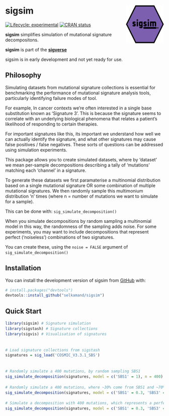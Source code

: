 
<!-- README.md is generated from README.Rmd. Please edit that file -->

# sigsim <img src="man/figures/sigsim_hex_96dpi.png" align="right" height="120" />

<!-- badges: start -->

[![Lifecycle:
experimental](https://img.shields.io/badge/lifecycle-experimental-orange.svg)](https://lifecycle.r-lib.org/articles/stages.html#experimental)
[![CRAN
status](https://www.r-pkg.org/badges/version/sigsim)](https://CRAN.R-project.org/package=sigsim)
<!-- badges: end -->

**sigsim** simplifies simulation of mutational signature decompositons.

**sigsim** is part of the
[**sigverse**](https://github.com/selkamand/sigverse)

sigsim is in early development and not yet ready for use.

## Philosophy

Simulating datasets from mutational signature collections is essential
for benchmarking the performance of mutational signature analysis tools,
particularly identifying failure modes of tool.

For example, In cancer contexts we’re often interested in a single base
substitution known as ‘Signature 3’. This is because the signature seems
to correlate with an underlying biological phenomena that relates a
patient’s likelihood of responding to certain therapies.

For important signatures like this, its important we understand how well
we can actually identify the signature, and what other signatures may
cause false positives / false negatives. These sorts of questions can be
addressed using simulation experiments.

This package allows you to create simulated datasets, where by ‘dataset’
we mean per-sample decompositions describing a tally of ‘mutations’
matching each ‘channel’ in a signature.

To generate these datasets we first paramaterise a multinomial
distribution based on a single mutational signature OR some combination
of multiple mutational signatures. We then randomly sample this
multimonium distribution ‘n’ times (where n = number of mutations we
want to simulate for a sample).

This can be done with: `sig_simulate_decomposition()`

When you simulate decompositions by random sampling a multinomial model
in this way, the randomness of the sampling adds noise. For some
experiments, you may want to include decompositions that represent
perfect (‘noiseless’) combinations of two signatures.

You can create these, using the `noise = FALSE` argument of
`sig_simulate_decomposition()`

## Installation

You can install the development version of sigsim from
[GitHub](https://github.com/) with:

``` r
# install.packages("devtools")
devtools::install_github("selkamand/sigsim")
```

## Quick Start

``` r
library(sigsim) # Signature simulation
library(sigstash) # Signature collections
library(sigvis) # Visualisation of signatures


# Load signature collections from sigstash
signatures = sig_load('COSMIC_V3.3.1_SBS')


# Randomly simulate a 400 mutations, by random sampling SBS1
sig_simulate_decomposition(signatures, model = c('SBS1' = 1), n = 400)

# Randomly simulate a 400 mutations, where ~30% come from SBS1 and ~70% come from SBS3
sig_simulate_decomposition(signatures, model = c('SBS1' = 0.3, 'SBS3' = 0.7), n = 400)

# Simulate a decomposition with 400 mutations, which represents a perfect addition of 30% SBS1 and 70% SBS3
sig_simulate_decomposition(signatures, model = c('SBS1' = 0.3, 'SBS3' = 0.7), n = 400, noise = FALSE)
```
